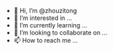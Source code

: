 - 👋 Hi, I’m @zhouzitong
- 👀 I’m interested in ...
- 🌱 I’m currently learning ...
- 💞️ I’m looking to collaborate on ...
- 📫 How to reach me ...

<!---
zhouzitong/zhouzitong is a ✨ special ✨ repository because its `README.md` (this file) appears on your GitHub profile.
You can click the Preview link to take a look at your changes.
--->
